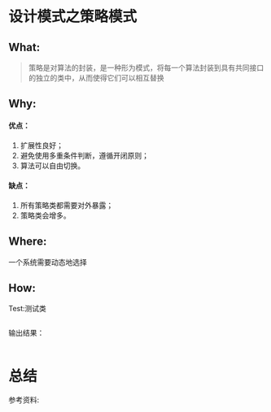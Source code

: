 # 设计模式之策略模式
## What:

>策略是对算法的封装，是一种形为模式，将每一个算法封装到具有共同接口的独立的类中，从而使得它们可以相互替换


## Why:
#### 优点：
1. 扩展性良好；
2. 避免使用多重条件判断，遵循开闭原则；
3. 算法可以自由切换。

#### 缺点：
1. 所有策略类都需要对外暴露；
2. 策略类会增多。


## Where:
一个系统需要动态地选择

## How:





Test:测试类
```java

```
输出结果：
```java

```



# 总结

参考资料:
